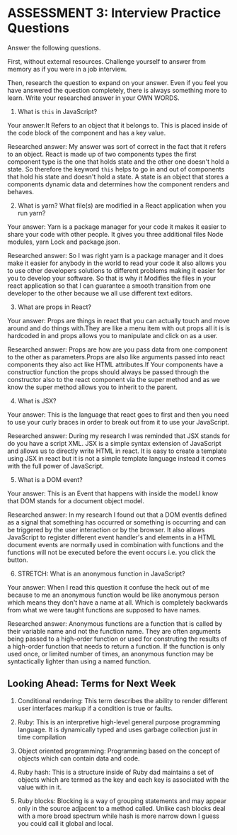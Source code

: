 # ASSESSMENT 3: Interview Practice Questions

Answer the following questions.

First, without external resources. Challenge yourself to answer from memory as if you were in a job interview.

Then, research the question to expand on your answer. Even if you feel you have answered the question completely, there is always something more to learn. Write your researched answer in your OWN WORDS.


1. What is `this` in JavaScript?

  Your answer:It Refers to an object that it belongs to. This is placed inside of the code block of the component and has a key value.

  Researched answer: My answer was sort of correct in the fact that it refers to an object. React is made up of two components types the first component type is the one that holds state and the other one doesn't hold a state. So therefore the keyword `this` helps to go in and out of components that hold his state and doesn't hold a state. A state is an object that stores a components dynamic data and determines how the component renders and behaves.



2. What is yarn? What file(s) are modified in a React application when you run yarn?

  Your answer: Yarn is a package manager for your code it makes it easier to share your code with other people. It gives you three additional files Node modules, yarn Lock and package.json.

  Researched answer: So I was right yarn is a package manager and it does make it easier for anybody in the world to read your code it also allows you to use other developers solutions to different problems making it easier for you to develop your software. So that is why it Modifies the files in your react application so that I can guarantee a smooth transition from one developer to the other because we all use different text editors.



3. What are props in React?

  Your answer: Props are things in react that you can actually touch and move around and do things with.They are like a menu item with out props all it is is hardcoded in and props allows you to manipulate and click on as a user.

  Researched answer: Props are how are you pass data from one component to the other as parameters.Props are also like arguments passed into react components they also act like HTML attributes.If Your components have a constructior function the props should always be passed through the constructor also to the react component via the super method and as we know the super method allows you to inherit to the parent.



4. What is JSX?

  Your answer: This is the language that react goes to first and then you need to use your curly braces in order to break out from it to use your JavaScript.

  Researched answer: During my research I was reminded that JSX stands for do you have a script XML. JSX is a simple syntax extension of JavaScript and allows us to directly write HTML in react. It is easy to create a template using JSX in react but it is not a simple template language instead it comes with the full power of JavaScript.



5. What is a DOM event?

  Your answer: This is an Event that happens with inside the model.I know that DOM stands for a document object model. 

  Researched answer: In my research I found out that a DOM eventIs defined as a signal that something has occurred or something is occurring and can be triggered by the user interaction or by the browser. It also allows JavaScript to register different event handler's and elements in a HTML document events are normally used in combination with functions and the functions will not be executed before the event occurs i.e. you click the button.



6. STRETCH: What is an anonymous function in JavaScript?

  Your answer: When I read this question it confuse the heck out of me because to me an anonymous function would be like anonymous person which means they don't have a name at all. Which is completely backwards from what we were taught functions are supposed to have names.

  Researched answer: Anonymous functions are a function that is called by their variable name and not the function name. They are often arguments being passed to a high-order function or used for construting the results of a high-order function that needs to return a function. If the function is only used once, or  limited number of times, an anonymous function may be syntactically lighter than using a named function.


## Looking Ahead: Terms for Next Week

1. Conditional rendering: This term describes the ability to render different user interfaces markup if a condition is true or faults.

2. Ruby: This is an interpretive high-level general purpose programming language. It is dynamically typed and uses garbage collection just in time compilation

3. Object oriented programming: Programming based on the concept of objects which can contain data and code.

4. Ruby hash: This is a structure inside of Ruby dad maintains a set of objects which are termed as the key and each key is associated with the value with in it.

5. Ruby blocks: Blocking is a way of grouping statements and may appear only in the source adjacent to a method called. Unlike cash blocks deal with a more broad spectrum while hash is more narrow down I guess you could call it global and local.
